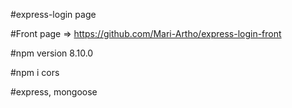 #express-login page

#Front page => https://github.com/Mari-Artho/express-login-front

#npm version 8.10.0

#npm i cors

#express, mongoose
